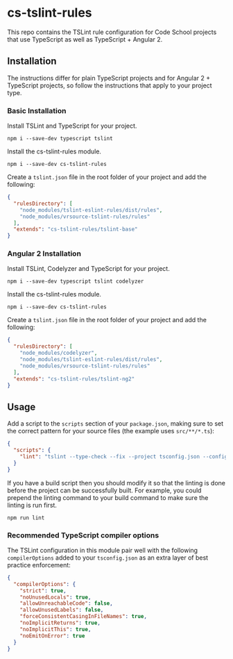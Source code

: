 # cs-tslint-rules

This repo contains the TSLint rule configuration for Code School projects that
use TypeScript as well as TypeScript + Angular 2.

## Installation

The instructions differ for plain TypeScript projects and for Angular 2 +
TypeScript projects, so follow the instructions that apply to your
project type.

### Basic Installation

Install TSLint and TypeScript for your project.

```
npm i --save-dev typescript tslint
```

Install the cs-tslint-rules module.

```
npm i --save-dev cs-tslint-rules
```

Create a `tslint.json` file in the root folder of your project and add
the following:

``` json
{
  "rulesDirectory": [
    "node_modules/tslint-eslint-rules/dist/rules",
    "node_modules/vrsource-tslint-rules/rules"
  ],
  "extends": "cs-tslint-rules/tslint-base"
}
```

### Angular 2 Installation

Install TSLint, Codelyzer and TypeScript for your project.

```
npm i --save-dev typescript tslint codelyzer
```

Install the cs-tslint-rules module.

```
npm i --save-dev cs-tslint-rules
```

Create a `tslint.json` file in the root folder of your project and add
the following:

``` json
{
  "rulesDirectory": [
    "node_modules/codelyzer",
    "node_modules/tslint-eslint-rules/dist/rules",
    "node_modules/vrsource-tslint-rules/rules"
  ],
  "extends": "cs-tslint-rules/tslint-ng2"
}
```

## Usage

Add a script to the `scripts` section of your `package.json`, making sure to
set the correct pattern for your source files (the example uses `src/**/*.ts`):

``` json
{
  "scripts": {
    "lint": "tslint --type-check --fix --project tsconfig.json --config tslint.json src/**/*.ts"
  }
}
```

If you have a build script then you should modify it so that the linting is
done before the project can be successfully built. For example, you could
prepend the linting command to your build command to make sure the linting
is run first.

```
npm run lint
```

### Recommended TypeScript compiler options

The TSLint configuration in this module pair well with the following
`compilerOptions` added to your `tsconfig.json` as an extra layer of
best practice enforcement:

``` json
{
  "compilerOptions": {
    "strict": true,
    "noUnusedLocals": true,
    "allowUnreachableCode": false,
    "allowUnusedLabels": false,
    "forceConsistentCasingInFileNames": true,
    "noImplicitReturns": true,
    "noImplicitThis": true,
    "noEmitOnError": true
  }
}
```
